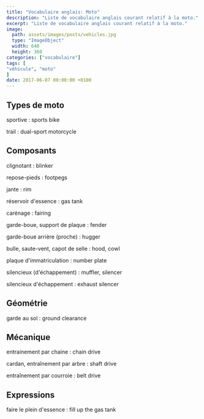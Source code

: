 ```yaml
---
title: "Vocabulaire anglais: Moto"
description: "Liste de vocabulaire anglais courant relatif à la moto."
excerpt: "Liste de vocabulaire anglais courant relatif à la moto."
image:
  path: assets/images/posts/vehicles.jpg
  type: "ImageObject"
  width: 640
  height: 360
categories: ["vocabulaire"]
tags: [
"véhicule", "moto"
]
date: 2017-06-07 00:00:00 +0100
---
```


## Types de moto

sportive
: sports bike

trail
: dual-sport motorcycle


## Composants

clignotant
: blinker

repose-pieds
: footpegs

jante
: rim

réservoir d'essence
: gas tank

carénage
: fairing

garde-boue, support de plaque
: fender

garde-boue arrière (proche)
: hugger

bulle, saute-vent, capot de selle
: hood, cowl

plaque d'immatriculation
: number plate

silencieux (d'échappement)
: muffler, silencer

silencieux d'échappement
: exhaust silencer


## Géométrie

garde au sol
: ground clearance


## Mécanique

entrainement par chaine
: chain drive

cardan, entraînement par arbre
: shaft drive

entraînement par courroie
: belt drive


## Expressions

faire le plein d'essence
: fill up the gas tank
